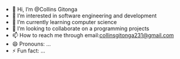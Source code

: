 - 👋 Hi, I’m @Collins Gitonga
- 👀 I’m interested in software engineering and development
- 🌱 I’m currently learning computer science
- 💞️ I’m looking to collaborate on a programming projects
- 📫 How to reach me through email:collinsgitonga231@gmail.com
- 😄 Pronouns: ...
- ⚡ Fun fact: ...

<!---
Collinsgito/Collinsgito is a ✨ special ✨ repository because its `README.md` (this file) appears on your GitHub profile.
You can click the Preview link to take a look at your changes.
--->
